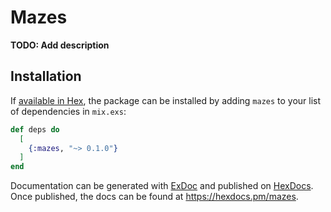 # Mazes

**TODO: Add description**

## Installation

If [available in Hex](https://hex.pm/docs/publish), the package can be installed
by adding `mazes` to your list of dependencies in `mix.exs`:

```elixir
def deps do
  [
    {:mazes, "~> 0.1.0"}
  ]
end
```

Documentation can be generated with [ExDoc](https://github.com/elixir-lang/ex_doc)
and published on [HexDocs](https://hexdocs.pm). Once published, the docs can
be found at <https://hexdocs.pm/mazes>.

